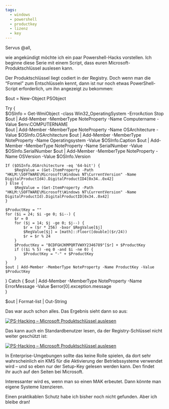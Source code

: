```yaml
---
tags:
  - windows
  - powershell
  - productkey
  - lizenz
  - key
---
```



Servus @all,

wie angekündigt möchte ich ein paar Powershell-Hacks vorstellen. Ich beginne diese Serie mit einem Script, dass euren Microsoft-Produktschlüssel auslesen kann.

Der Produktschlüssel liegt codiert in der Registry. Doch wenn man die “Formel” zum Entschlüsseln kennt, dann ist nur noch etwas PowerShell-Script erforderlich, um ihn angezeigt zu bekommen:

$out = New-Object PSObject
            
Try {            
    $OSInfo = Get-WmiObject -class Win32_OperatingSystem -ErrorAction Stop  
    $out | Add-Member -MemberType NoteProperty -Name Computername    -Value $env:COMPUTERNAME    
    $out | Add-Member -MemberType NoteProperty -Name OSArchitecture  -Value $OSInfo.OSArchitecture
    $out | Add-Member -MemberType NoteProperty -Name Operatingsystem -Value $OSInfo.Caption
    $out | Add-Member -MemberType NoteProperty -Name SerialNumber    -Value $OSInfo.SerialNumber
    $out | Add-Member -MemberType NoteProperty -Name OSVersion       -Value $OSInfo.Version
    
    If ($OSInfo.OSArchitecture -eq '64-bit') {
        $RegValue = (Get-ItemProperty -Path "HKLM:\SOFTWARE\Microsoft\Windows NT\CurrentVersion" -Name DigitalProductId4).DigitalProductID4[0x34..0x42]
    } Else {                        
        $RegValue = (Get-ItemProperty -Path "HKLM:\SOFTWARE\Microsoft\Windows NT\CurrentVersion" -Name DigitalProductId).DigitalProductID[0x34..0x42]
    }     
    
    $ProductKey = ""                      
    for ($i = 24; $i -ge 0; $i--) { 
        $r = 0 
        for ($j = 14; $j -ge 0; $j--) { 
            $r = ($r * 256) -bxor $RegValue[$j] 
            $RegValue[$j] = [math]::Floor([double]($r/24)) 
            $r = $r % 24 
        } 
        $ProductKey = "BCDFGHJKMPQRTVWXY2346789"[$r] + $ProductKey 
        if (($i % 5) -eq 0 -and $i -ne 0) { 
            $ProductKey = "-" + $ProductKey 
        } 
    }     
    $out | Add-Member -MemberType NoteProperty -Name ProductKey -Value $ProductKey
} Catch {
    $out | Add-Member -MemberType NoteProperty -Name ErrorMessage -Value $error[0].exception.message     
}        

$out | Format-list | Out-String

Das war auch schon alles. Das Ergebnis sieht dann so aus:

[![PS-Hacking &#8211; Microsoft Produktschlüssel auslesen](https://www.ws-its.de/wp-content/uploads/2018/05/PS-MSProductKey.jpg)](https://www.ws-its.de/wp-content/uploads/2018/05/PS-MSProductKey.jpg)

Das kann auch ein Standardbenutzer lesen, da der Registry-Schlüssel nicht weiter geschützt ist:

[![PS-Hacking &#8211; Microsoft Produktschlüssel auslesen](https://www.ws-its.de/wp-content/uploads/2018/05/PS-MSProductKey2-1024x586.jpg)](https://www.ws-its.de/wp-content/uploads/2018/05/PS-MSProductKey2.jpg)

In Enterprise-Umgebungen sollte das keine Rolle spielen, da dort sehr wahrscheinlich ein KMS für die Aktivierung der Betriebssysteme verwendet wird – und so eben nur der Setup-Key gelesen werden kann. Den findet ihr auch auf den Seiten bei Microsoft.

Interessanter wird es, wenn man so einen MAK erbeutet. Dann könnte man eigene Systeme lizenzieren.

Einen praktikablen Schutz habe ich bisher noch nicht gefunden. Aber ich bleibe dran!